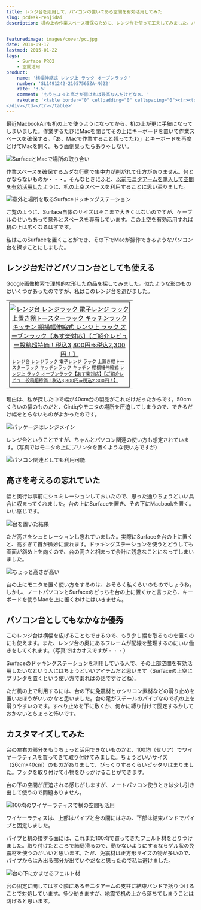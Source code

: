 ```yaml
---
title: レンジ台を応用して、パソコンの置いてある空間を有効活用してみた
slug: pcdesk-renjidai
description: 机の上の作業スペース確保のために、レンジ台を使って工夫してみました。パソコンの上に物を置くスペースを作ることができるので、机の上が狭いなと感じている人は、こんな使い方も試してみてはいかがでしょうか。


featuredimage: images/cover/pc.jpg
date: 2014-09-17
lastmod: 2015-01-22
tags: 
    - Surface PRO2
    - 空間活用
product:
    name: '横幅伸縮式 レンジ上 ラック オーブンラック'
    number: 'SL1491242-21057565ZA-N622'
    rate: '3.5'
    comment: 'もうちょっと高さが低ければ最高なんだけどなぁ。'
    rakuten: '<table border="0" cellpadding="0" cellspacing="0"><tr><td valign="top"><div style="border:1px solid;margin:0px;padding:6px 0px;width:320px;text-align:center;float:left"><a href="http://hb.afl.rakuten.co.jp/hgc/1316fb52.6fe2c5e2.1316fb53.189b3749/?pc=http%3a%2f%2fitem.rakuten.co.jp%2fstylishlife%2f101404%2f%3fscid%3daf_link_tbl&m=http%3a%2f%2fm.rakuten.co.jp%2fstylishlife%2fn%2f101404" target="_blank"><img src="http://hbb.afl.rakuten.co.jp/hgb/?pc=http%3a%2f%2fthumbnail.image.rakuten.co.jp%2f%400_mall%2fstylishlife%2fcabinet%2fimg10364636503.jpg%3f_ex%3d300x300&m=http%3a%2f%2fthumbnail.image.rakuten.co.jp%2f%400_mall%2fstylishlife%2fcabinet%2fimg10364636503.jpg%3f_ex%3d80x80" alt="レンジ台 レンジラック 電子レンジ ラック 上置き棚トースターラック キッチンラック キッチン 棚横幅伸縮式 レンジ上 ラック オーブンラック【あす楽対応】【ご紹介レビュー投稿超特価！税込3,800円⇒税込2,300円！】" border="0" style="margin:0px;padding:0px"></a><p style="font-size:12px;line-height:1.4em;text-align:left;margin:0px;padding:2px 6px"><a href="http://hb.afl.rakuten.co.jp/hgc/1316fb52.6fe2c5e2.1316fb53.189b3749/?pc=http%3a%2f%2fitem.rakuten.co.jp%2fstylishlife%2f101404%2f%3fscid%3daf_link_tbl&m=http%3a%2f%2fm.rakuten.co.jp%2fstylishlife%2fn%2f101404" target="_blank">レンジ台 レンジラック 電子レンジ ラック 上置き棚トースターラック キッチンラック キッチン 棚横幅伸縮式 レンジ上 ラック オーブンラック【あす楽対応】【ご紹介レビュー投稿超特価！税込3,800円⇒税込2,300円！】</a>
</div></td></tr></table>'
---
```


最近MacbookAirも机の上で使うようになってから、机の上が更に手狭になってしまいました。作業するたびにMacを閉じてその上にキーボードを置いて作業スペースを確保する。「あ、Macで作業すること残ってたわ」とキーボードを再度どけてMacを開く。もう面倒臭ったらありゃしない。

![SurfaceとMacで場所の取り合い](2147a2b8e373d21e5d0caa021028cc11.jpg)

作業スペースを確保するムダな行動で集中力が削がれて仕方がありません。何とかならないものか・・・。そんなときにふと、<a href="https://wantit.gcreate.jp/monitorarm-greenhouse/" title="モニタアームを使って机の上のスペースを有効活用するぞ">以前モニタアームを購入して空間を有効活用した</a>ように、机の上空スペースを利用することに思い至りました。

![意外と場所を取るSurfaceドッキングステーション](3f4168688ff320a44628e8ba06314e63.jpg)

ご覧のように、Surface自体のサイズはそこまで大きくはないのですが、ケーブルのせいもあって意外とスペースを専有しています。この上空を有効活用すれば机の上は広くなるはずです。

私はこのSurfaceを置くことができ、その下でMacが操作できるようなパソコン台を探すことにしました。


## レンジ台だけどパソコン台としても使える


Google画像検索で理想的な形した商品を探してみました。似たような形のものはいくつかあったのですが、私はこのレンジ台を選びました。

<table cellpadding="0" cellspacing="0">
<tr>
<td valign="top">
<div style="border:1px solid;margin:0px;padding:6px 0px;width:320px;text-align:center;float:left"><a href="http://hb.afl.rakuten.co.jp/hgc/1316fb52.6fe2c5e2.1316fb53.189b3749/?pc=http%3a%2f%2fitem.rakuten.co.jp%2fstylishlife%2f101404%2f%3fscid%3daf_link_tbl&m=http%3a%2f%2fm.rakuten.co.jp%2fstylishlife%2fn%2f101404" target="_blank"><img src="http://hbb.afl.rakuten.co.jp/hgb/?pc=http%3a%2f%2fthumbnail.image.rakuten.co.jp%2f%400_mall%2fstylishlife%2fcabinet%2fimg10364636503.jpg%3f_ex%3d300x300&m=http%3a%2f%2fthumbnail.image.rakuten.co.jp%2f%400_mall%2fstylishlife%2fcabinet%2fimg10364636503.jpg%3f_ex%3d80x80" alt="レンジ台 レンジラック 電子レンジ ラック 上置き棚トースターラック キッチンラック キッチン 棚横幅伸縮式 レンジ上 ラック オーブンラック【あす楽対応】【ご紹介レビュー投稿超特価！税込3,800円⇒税込2,300円！】" style="margin:0px;padding:0px"></a>

<p style="font-size:12px;line-height:1.4em;text-align:left;margin:0px;padding:2px 6px"><a href="http://hb.afl.rakuten.co.jp/hgc/1316fb52.6fe2c5e2.1316fb53.189b3749/?pc=http%3a%2f%2fitem.rakuten.co.jp%2fstylishlife%2f101404%2f%3fscid%3daf_link_tbl&m=http%3a%2f%2fm.rakuten.co.jp%2fstylishlife%2fn%2f101404" target="_blank">レンジ台 レンジラック 電子レンジ ラック 上置き棚トースターラック キッチンラック キッチン 棚横幅伸縮式 レンジ上 ラック オーブンラック【あす楽対応】【ご紹介レビュー投稿超特価！税込3,800円⇒税込2,300円！】</a>

</div>
</td>
</tr>
</table>
理由は、私が探した中で幅が40cm台の製品がこれだけだったからです。50cmくらいの幅のものだと、Cintiqやモニタの場所を圧迫してしまうので、できるだけ幅をとらないものがよかったのです。

![パッケージはレンジメイン](ae69304da3e7bff7e9922b12a564b534.jpg)

レンジ台ということですが、ちゃんとパソコン関連の使い方も想定されています。（写真ではモニタの上にプリンタを置くような使い方ですが）

![パソコン関連としても利用可能](549ce3ee1db2b83f0dcc098bfec8ce01.jpg)


## 高さを考えるの忘れていた


幅と奥行は事前にシュミレーションしておいたので、思った通りちょうどいい具合に収まってくれました。台の上にSurfaceを置き、その下にMacbookを置く。いい感じです。

![台を置いた結果](aab9c62cdc80ee7a7f8e5163e90aae07.jpg)

ただ高さをシュミレーションし忘れていました。実際にSurfaceを台の上に置くと、高すぎて首が微妙に疲れます。ドッキングステーションを使うとどうしても画面が斜め上を向くので、台の高さと相まって余計に残念なことになってしまいました。

![ちょっと高さが高い](aff0e95aff75d255b99c63131b94543e.jpg)

台の上にモニタを置く使い方をするのは、おそらく私くらいのものでしょうね。しかし、ノートパソコンとSurfaceのどっちを台の上に置くかと言ったら、キーボードを使うMacを上に置くわけにはいきません。


## パソコン台としてもなかなか優秀


このレンジ台は横幅を広げることもできるので、もう少し幅を取るものを置くのにも使えます。また、レンジ台の奥にあるフレームが配線を整理するのにいい働きをしてくれます。（写真ではカオスですが・・・）

Surfaceのドッキングステーションを利用している人で、その上部空間を有効活用したいなという人にはちょうどいいアイテムだと思います（Surfaceの上空にプリンタを置くという使い方であればの話ですけどね）。

ただ机の上で利用するには、台の下に免震材とかシリコン素材などの滑り止めを置いたほうがいいかなと思いました。台の足がスチールのパイプなので机の上を滑りやすいのです。すべり止めを下に敷くか、何かに縛り付けて固定するかしておかないとちょっと怖いです。


## カスタマイズしてみた


台の左右の部分をもうちょっと活用できないものかと、100均（セリア）でワイヤーラティスを買ってきて取り付けてみました。ちょうどいいサイズ（26cm☓40cm）のものがありまして、びっくりするくらいピッタリはまりました。フックを取り付けて小物をひっかけることができます。

台の下の空間が圧迫される感じがしますが、ノートパソコン使うときは少し引き出して使うので問題ありません。

![100均のワイヤーラティスで横の空間も活用](c531dbc3060e689e42073ad708699298.jpg)

ワイヤーラティスは、上部はパイプと台の間にはさみ、下部は結束バンドでパイプと固定しました。

パイプと机の接する面には、これまた100均で買ってきたフェルト材をとりつけました。取り付けたところで結局滑るので、動かないようにするならゲル状の免震材を使うのがいいと思います。ただ、免震材は正方形サイズの物が多いので、パイプからはみ出る部分が出ていやだなと思ったので私は避けました。

![台の下にかませるフェルト材](e524788ba9f44eb45b88695818c3533c.jpg)

台の固定に関してはすぐ隣にあるモニタアームの支柱に結束バンドで括りつけることで対処しています。多少動きますが、地震で机の上から落ちてしまうことは防げると思います。


  